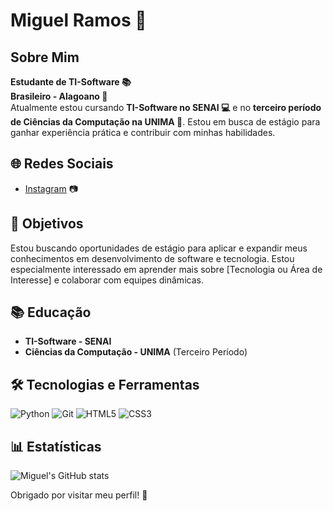 # Miguel Ramos 👋

## Sobre Mim
**Estudante de TI-Software 📚**  
**Brasileiro - Alagoano 🚩**  
Atualmente estou cursando **TI-Software no SENAI 💻** e no **terceiro período de Ciências da Computação na UNIMA 🔗**. Estou em busca de estágio para ganhar experiência prática e contribuir com minhas habilidades.

## 🌐 Redes Sociais
- [Instagram](https://www.instagram.com/rammos_mi?igsh=NDNwOTcxb2pod3Y0&utm_source=qr) 📷

## 💼 Objetivos
Estou buscando oportunidades de estágio para aplicar e expandir meus conhecimentos em desenvolvimento de software e tecnologia. Estou especialmente interessado em aprender mais sobre [Tecnologia ou Área de Interesse] e colaborar com equipes dinâmicas.

## 📚 Educação
- **TI-Software - SENAI**  
- **Ciências da Computação - UNIMA** (Terceiro Período)

## 🛠️ Tecnologias e Ferramentas
![Python](https://img.shields.io/badge/Python-3776AB?style=flat&logo=python&logoColor=white)
![Git](https://img.shields.io/badge/Git-F05032?style=flat&logo=git&logoColor=white)
![HTML5](https://img.shields.io/badge/HTML5-F16529?style=flat&logo=html5&logoColor=white)
![CSS3](https://img.shields.io/badge/CSS3-2965F1?style=flat&logo=css3&logoColor=white)

## 📊 Estatísticas
![Miguel's GitHub stats](https://github-readme-stats.vercel.app/api?username=RaMMos7&show_icons=true&hide_title=true&hide=prs&count_private=true&include_all_commits=true&hide_rank=false&theme=radical)

Obrigado por visitar meu perfil! 🚀
